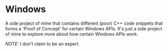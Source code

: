 # Windows
A side project of mine that contains different (poor) C++ code snippets that forms a 'Proof of Concept' for certain Windows APIs. It's just a side project of mine to explore more about how certain Windows APIs work. 

*NOTE:* I don't claim to be an expert.
